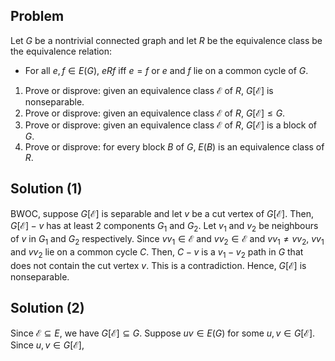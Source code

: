 ## Problem
Let $G$ be a nontrivial connected graph and
let $R$ be the equivalence class be the equivalence relation:
- For all $e,f\in{E(G)}$, $eRf$ iff $e = f$ or $e$ and $f$ lie on a common cycle of $G$.

1. Prove or disprove: given an equivalence class $\mathcal{E}$ of $R$, $G[\mathcal{E}]$ is nonseparable.
2. Prove or disprove: given an equivalence class $\mathcal{E}$ of $R$, $G[\mathcal{E}] \leq G$.
3. Prove or disprove: given an equivalence class $\mathcal{E}$ of $R$, $G[\mathcal{E}]$ is a block of $G$.
4. Prove or disprove: for every block $B$ of $G$, $E(B)$ is an equivalence class of $R$.

## Solution (1)
BWOC, suppose $G[\mathcal{E}]$ is separable and let $v$ be a cut vertex of $G[\mathcal{E}]$.
Then, $G[\mathcal{E}] - v$ has at least 2 components $G_1$ and $G_2$.
Let $v_1$ and $v_2$ be neighbours of $v$ in $G_1$ and $G_2$ respectively.
Since $vv_1\in\mathcal{E}$ and $vv_2\in\mathcal{E}$ and $vv_1 \neq vv_2$, $vv_1$ and $vv_2$ lie on a common cycle $C$.
Then, $C - v$ is a $v_1-v_2$ path in $G$ that does not contain the cut vertex $v$.
This is a contradiction.
Hence, $G[\mathcal{E}]$ is nonseparable.

## Solution (2)
Since $\mathcal{E} \subseteq E$, we have $G[\mathcal{E}] \subseteq G$.
Suppose $uv\in{E(G)}$ for some $u, v\in{G[\mathcal{E}]}$.
Since $u, v\in{G[\mathcal{E}]}$, 